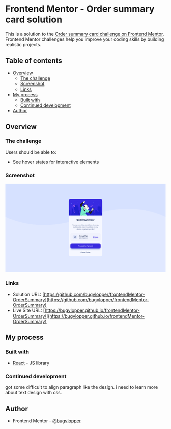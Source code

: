 # Frontend Mentor - Order summary card solution

This is a solution to the [Order summary card challenge on Frontend Mentor](https://www.frontendmentor.io/challenges/order-summary-component-QlPmajDUj). Frontend Mentor challenges help you improve your coding skills by building realistic projects. 

## Table of contents

- [Overview](#overview)
  - [The challenge](#the-challenge)
  - [Screenshot](#screenshot)
  - [Links](#links)
- [My process](#my-process)
  - [Built with](#built-with)
  - [Continued development](#continued-development)
- [Author](#author)


## Overview

### The challenge

Users should be able to:

- See hover states for interactive elements

### Screenshot

![./screenshot.png](./screenshot.png)


### Links

- Solution URL: [https://github.com/bugvlopper/frontendMentor-OrderSummary](https://github.com/bugvlopper/frontendMentor-OrderSummary)
- Live Site URL: [https://bugvlopper.github.io/frontendMentor-OrderSummary/](https://bugvlopper.github.io/frontendMentor-OrderSummary)

## My process

### Built with

- [React](https://reactjs.org/) - JS library

### Continued development

got some difficult to align paragraph like the design. i need to learn more about text design with css.

## Author

- Frontend Mentor - [@bugvlopper](https://www.frontendmentor.io/profile/bugvlopper)


